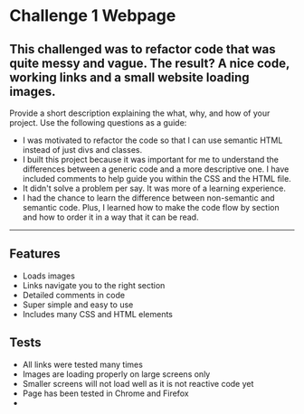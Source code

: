   # Challenge 1 Webpage

## This challenged was to refactor code that was quite messy and vague. The result? A nice code, working links and a small website loading images.

Provide a short description explaining the what, why, and how of your project. Use the following questions as a guide:

- I was motivated to refactor the code so that I can use semantic HTML instead of just divs and classes.
- I built this project because it was important for me to understand the differences between a generic code and a more descriptive one. I have included comments to help guide you within the CSS and the HTML file.
- It didn't solve a problem per say. It was more of a learning experience.
- I had the chance to learn the difference between non-semantic and semantic code. Plus, I learned how to make the code flow by section and how to order it in a way that it can be read.

---

## Features

- Loads images
- Links navigate you to the right section
- Detailed comments in code
- Super simple and easy to use
- Includes many CSS and HTML elements

## Tests

- All links were tested many times
- Images are loading properly on large screens only
- Smaller screens will not load well as it is not reactive code yet
- Page has been tested in Chrome and Firefox
- 